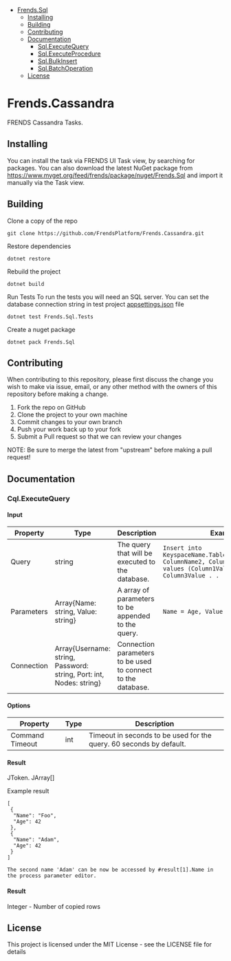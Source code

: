  - [Frends.Sql](#frends.sql)
   - [Installing](#installing)
   - [Building](#building)
   - [Contributing](#contributing)
   - [Documentation](#documentation)
     - [Sql.ExecuteQuery](#sqlexecutequery) 
     - [Sql.ExecuteProcedure](#sqlexecuteprocedure) 
     - [Sql.BulkInsert](#sqlbulkinsert)
     - [Sql.BatchOperation](#sqlbatchoperation) 
   - [License](#license)

# Frends.Cassandra
FRENDS Cassandra Tasks.

## Installing
You can install the task via FRENDS UI Task view, by searching for packages. You can also download the latest NuGet package from https://www.myget.org/feed/frends/package/nuget/Frends.Sql and import it manually via the Task view.

## Building
Clone a copy of the repo

`git clone https://github.com/FrendsPlatform/Frends.Cassandra.git`

Restore dependencies

`dotnet restore`

Rebuild the project

`dotnet build`

Run Tests
To run the tests you will need an SQL server. You can set the database connection string in test project [appsettings.json](Frends.Sql.Tests/appsettings.json) file

`dotnet test Frends.Sql.Tests`

Create a nuget package

`dotnet pack Frends.Sql`

## Contributing
When contributing to this repository, please first discuss the change you wish to make via issue, email, or any other method with the owners of this repository before making a change.

1. Fork the repo on GitHub
2. Clone the project to your own machine
3. Commit changes to your own branch
4. Push your work back up to your fork
5. Submit a Pull request so that we can review your changes

NOTE: Be sure to merge the latest from "upstream" before making a pull request!

## Documentation

### Cql.ExecuteQuery
#### Input 
| Property          | Type                              | Description                                             | Example                                   |
|-------------------|-----------------------------------|---------------------------------------------------------|-------------------------------------------|
| Query             | string                            | The query that will be executed to the database.        | `Insert into KeyspaceName.TableName(ColumnName1, ColumnName2, ColumnName3 . . . .) values (Column1Value, Column2Value, Column3Value . . . .)` 
| Parameters        | Array{Name: string, Value: string} | A array of parameters to be appended to the query.     | `Name = Age, Value = 42`
| Connection        | Array{Username: string, Password: string, Port: int, Nodes: string} | Connection parameters to be used to connect to the database.|


#### Options
| Property               | Type                 | Description                                                |
|------------------------|----------------------|------------------------------------------------------------|
| Command Timeout        | int                  | Timeout in seconds to be used for the query. 60 seconds by default. |

#### Result
JToken. JArray[]

Example result
```
[ 
 {
  "Name": "Foo",
  "Age": 42
 },
 {
  "Name": "Adam",
  "Age": 42
 }
]
```
```
The second name 'Adam' can be now be accessed by #result[1].Name in the process parameter editor.

```

#### Result
Integer - Number of copied rows

## License

This project is licensed under the MIT License - see the LICENSE file for details